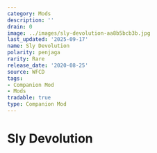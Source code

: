 ```yaml
---
category: Mods
description: ''
drain: 0
image: ../images/sly-devolution-aa8b5bcb3b.jpg
last_updated: '2025-09-17'
name: Sly Devolution
polarity: penjaga
rarity: Rare
release_date: '2020-08-25'
source: WFCD
tags:
- Companion Mod
- Mods
tradable: true
type: Companion Mod
---
```


# Sly Devolution

